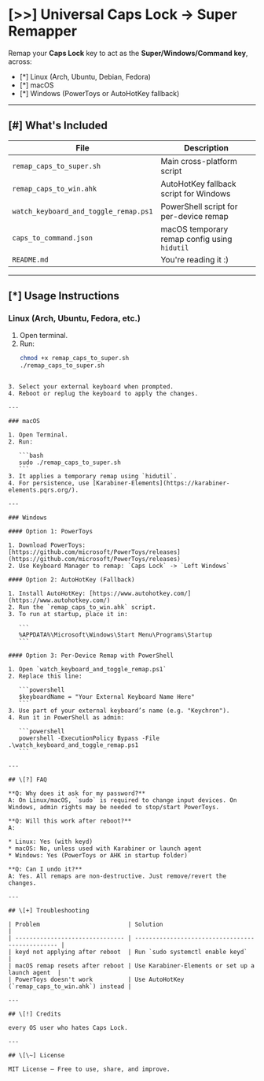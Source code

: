 # [>>] Universal Caps Lock -> Super Remapper

Remap your **Caps Lock** key to act as the **Super/Windows/Command key**, across:

- [*] Linux (Arch, Ubuntu, Debian, Fedora)
- [*] macOS
- [*] Windows (PowerToys or AutoHotKey fallback)

---

## [#] What's Included

| File                                | Description                                                   |
|-------------------------------------|---------------------------------------------------------------|
| `remap_caps_to_super.sh`            | Main cross-platform script                                    |
| `remap_caps_to_win.ahk`             | AutoHotKey fallback script for Windows                        |
| `watch_keyboard_and_toggle_remap.ps1` | PowerShell script for per-device remap                        |
| `caps_to_command.json`              | macOS temporary remap config using `hidutil`                  |
| `README.md`                         | You're reading it :)                                          |

---

## [*] Usage Instructions

### Linux (Arch, Ubuntu, Fedora, etc.)

1. Open terminal.
2. Run:
   ```bash
   chmod +x remap_caps_to_super.sh
   ./remap_caps_to_super.sh
````

3. Select your external keyboard when prompted.
4. Reboot or replug the keyboard to apply the changes.

---

### macOS

1. Open Terminal.
2. Run:

   ```bash
   sudo ./remap_caps_to_super.sh
   ```
3. It applies a temporary remap using `hidutil`.
4. For persistence, use [Karabiner-Elements](https://karabiner-elements.pqrs.org/).

---

### Windows

#### Option 1: PowerToys

1. Download PowerToys: [https://github.com/microsoft/PowerToys/releases](https://github.com/microsoft/PowerToys/releases)
2. Use Keyboard Manager to remap: `Caps Lock` -> `Left Windows`

#### Option 2: AutoHotKey (Fallback)

1. Install AutoHotKey: [https://www.autohotkey.com/](https://www.autohotkey.com/)
2. Run the `remap_caps_to_win.ahk` script.
3. To run at startup, place it in:

   ```
   %APPDATA%\Microsoft\Windows\Start Menu\Programs\Startup
   ```

#### Option 3: Per-Device Remap with PowerShell

1. Open `watch_keyboard_and_toggle_remap.ps1`
2. Replace this line:

   ```powershell
   $keyboardName = "Your External Keyboard Name Here"
   ```
3. Use part of your external keyboard’s name (e.g. "Keychron").
4. Run it in PowerShell as admin:

   ```powershell
   powershell -ExecutionPolicy Bypass -File .\watch_keyboard_and_toggle_remap.ps1
   ```

---

## \[?] FAQ

**Q: Why does it ask for my password?**
A: On Linux/macOS, `sudo` is required to change input devices. On Windows, admin rights may be needed to stop/start PowerToys.

**Q: Will this work after reboot?**
A:

* Linux: Yes (with keyd)
* macOS: No, unless used with Karabiner or launch agent
* Windows: Yes (PowerToys or AHK in startup folder)

**Q: Can I undo it?**
A: Yes. All remaps are non-destructive. Just remove/revert the changes.

---

## \[+] Troubleshooting

| Problem                         | Solution                                         |
| ------------------------------- | ------------------------------------------------ |
| keyd not applying after reboot  | Run `sudo systemctl enable keyd`                 |
| macOS remap resets after reboot | Use Karabiner-Elements or set up a launch agent  |
| PowerToys doesn't work          | Use AutoHotKey (`remap_caps_to_win.ahk`) instead |

---

## \[!] Credits

every OS user who hates Caps Lock.

---

## \[\~] License

MIT License — Free to use, share, and improve.





